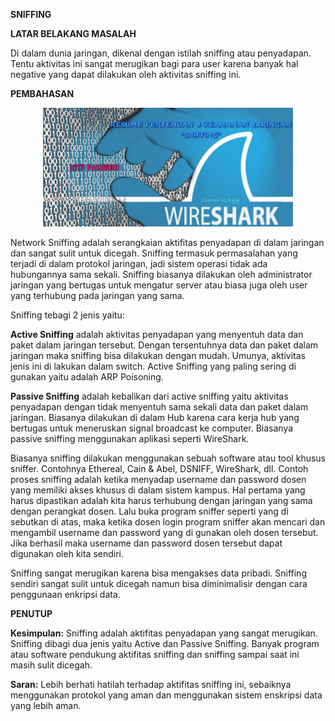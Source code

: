 

**SNIFFING**

**LATAR BELAKANG MASALAH**

Di dalam dunia jaringan, dikenal dengan istilah sniffing atau penyadapan. Tentu aktivitas ini sangat merugikan bagi para user karena banyak hal negative yang dapat dilakukan oleh aktivitas sniffing ini.

**PEMBAHASAN**

<p align="center">
  <img src="../../img/cvr4.JPG" width="400px">
</p>

Network Sniffing adalah serangkaian aktifitas penyadapan di dalam jaringan dan sangat sulit untuk dicegah. Sniffing termasuk permasalahan yang terjadi di dalam protokol jaringan, jadi sistem operasi tidak ada hubungannya sama sekali. Sniffing biasanya dilakukan oleh administrator jaringan yang bertugas untuk mengatur server atau biasa juga oleh user yang terhubung pada jaringan yang sama.

Sniffing tebagi 2 jenis yaitu:

**Active Sniffing** adalah aktivitas penyadapan yang menyentuh data dan paket dalam jaringan tersebut. Dengan tersentuhnya data dan paket dalam jaringan maka sniffing bisa dilakukan dengan mudah. Umunya, aktivitas jenis ini di lakukan dalam switch. Active Sniffing yang paling sering di gunakan yaitu adalah ARP Poisoning.

**Passive Sniffing** adalah kebalikan dari active sniffing yaitu aktivitas penyadapan dengan tidak menyentuh sama sekali data dan paket dalam jaringan. Biasanya dilakukan di dalam Hub karena cara kerja hub yang bertugas untuk meneruskan signal broadcast ke computer. Biasanya passive sniffing menggunakan aplikasi seperti WireShark.

Biasanya sniffing dilakukan menggunakan sebuah software atau tool khusus sniffer. Contohnya Ethereal, Cain &amp; Abel, DSNIFF, WireShark, dll. Contoh proses sniffing adalah ketika menyadap username dan password dosen yang memiliki akses khusus di dalam sistem kampus. Hal pertama yang harus dipastikan adalah kita harus terhubung dengan jaringan yang sama dengan perangkat dosen. Lalu buka program sniffer seperti yang di sebutkan di atas, maka ketika dosen login program sniffer akan  mencari dan mengambil username dan password yang di gunakan oleh dosen tersebut. Jika berhasil maka username dan password dosen tersebut dapat digunakan oleh kita sendiri.

Sniffing sangat merugikan karena bisa mengakses data pribadi. Sniffing sendiri sangat sulit untuk dicegah namun bisa diminimalisir dengan cara penggunaan  enkripsi data.

**PENUTUP**

**Kesimpulan:** Sniffing adalah aktifitas penyadapan yang sangat merugikan. Sniffing dibagi dua jenis yaitu Active dan Passive Sniffing. Banyak program atau software pendukung aktifitas sniffing dan sniffing sampai saat ini masih sulit dicegah.

**Saran:** Lebih berhati hatilah terhadap aktifitas sniffing ini, sebaiknya menggunakan protokol yang aman dan menggunakan sistem enskripsi data yang lebih aman.

